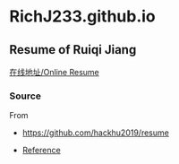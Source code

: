# RichJ233.github.io

## Resume of Ruiqi Jiang 

[在线地址/Online Resume](https://richj233.github.io/)

### Source

From 

- https://github.com/hackhu2019/resume  

- [Reference](https://zhuanlan.zhihu.com/p/83570390)